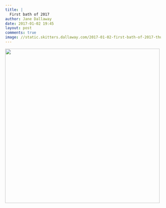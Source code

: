 ```yaml
---
title: |
  First bath of 2017
author: Jane Dallaway
date: 2017-01-02 19:45
layout: post
comments: true
image: //static.skitters.dallaway.com/2017-01-02-first-bath-of-2017-thumb-IMG_9044.JPG
---
```


<div>
        <a href="//static.skitters.dallaway.com/2017-01-02-first-bath-of-2017-fullsize-IMG_9044.JPG">
          <img src="//static.skitters.dallaway.com/2017-01-02-first-bath-of-2017-thumb-IMG_9044.JPG" width="500" height="500"/>
        </a>
      </div>


  
      